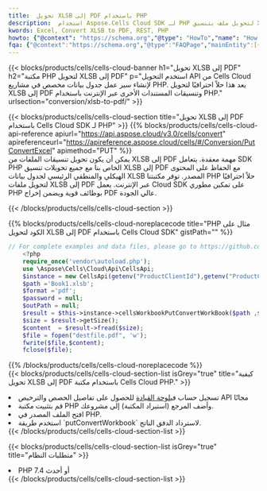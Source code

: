 ```yaml
---
title:  تحويل XLSB إلى PDF باستخدام PHP
description:  استخدام Aspose.Cells Cloud SDK لـ PHP لتحويل ملف بتنسيق XLSB إلى ملف بتنسيق PDF.
kwords: Excel, Convert XLSB to PDF, REST, PHP
howto: {"@context": "https://schema.org","@type": "HowTo","name": "How to convert XLSB to PDF using the Cells Cloud PHP library.","description": "How to convert XLSB to PDF using the Cells Cloud PHP library.","image": {"@type": "ImageObject"},"url": "/php/conversion/xlsb-to-pdf/","step": [{ "@type": "HowToStep","name": "How to convert XLSB to PDF using the Cells Cloud PHP library. step 1", "image": {"@type": "ImageObject",},"url": "/php/conversion/xlsb-to-pdf/","text": "Register an account at <a href='https://dashboard.aspose.cloud/'>Dashboard</a> to get free API quota & authorization details",},{ "@type": "HowToStep","name": "How to convert XLSB to PDF using the Cells Cloud PHP library. step 1", "image": {"@type": "ImageObject",},"url": "/php/conversion/xlsb-to-pdf/","text": "Install PHP library and add the reference (import the library) to your project.",},{ "@type": "HowToStep","name": "How to convert XLSB to PDF using the Cells Cloud PHP library. step 1", "image": {"@type": "ImageObject",},"url": "/php/conversion/xlsb-to-pdf/","text": "Open the source file in PHP.",},{ "@type": "HowToStep","name": "How to convert XLSB to PDF using the Cells Cloud PHP library. step 1", "image": {"@type": "ImageObject",},"url": "/php/conversion/xlsb-to-pdf/","text": "Use the `putConvertWorkbook` method to retrieve the resulting stream.",}, ],"supply": {"@type": "HowToSupply","name": "document"},"tool": [{"@type": "HowToTool","name": "phpstorm, Visual Studio Code, Eclipse"},{"@type": "HowToTool","name": "Aspose Cells"}],"totalTime": "PT6M"}
fqa: {"@context":"https://schema.org","@type":"FAQPage","mainEntity":[{"@type":"Question","name":"Why convert file formats in C# using REST API?","acceptedAnswer":{"@type":"Answer","text":"Documents are encoded in many ways, and some files may be incompatible with the software you use. To open and read such files, just convert them to appropriate file formats.<br/><ol><li>Install .NET SDK and add the reference (import the library) to your project.</li><li>Open the source file in C# using REST API.</li><li>Call the PutConvertWorkbookRequest() method, passing an output filename with required extension.</li><li>Get the result of conversion as a separate file.</li></ol>"}},{"@type":"Question","name":"What file formats can I convert with your C# library?","acceptedAnswer":{"@type":"Answer","text":"We support a variety of file formats for conversion using .NET library, including XLSX, Excel, xls , PDF, CSV, HTML, Markdown, XML, PNG, JPG, TIFF, Json, TXT and many more."}},{"@type":"Question","name":"What is the maximum allowed file size for conversion using this .NET library?","acceptedAnswer":{"@type":"Answer","text":"There are no file size limits for format conversions using .NET library."}}]}
---
```

{{< blocks/products/cells/cells-cloud-banner h1="تحويل XLSB إلى PDF" h2="مكتبة PHP لتحويل XLSB إلى PDF" p="استخدم التحويل API من Cells Cloud لإنشاء سير عمل جدول بيانات مخصص في مشاريع PHP. يعد هذا حلاً احترافيًا لتحويل XLSB إلى PDF وتنسيقات المستندات الأخرى عبر الإنترنت باستخدام PHP." urlsection="conversion/xlsb-to-pdf/" >}}

{{< blocks/products/cells/cells-cloud-section title="تحويل XLSB إلى PDF باستخدام Cells Cloud SDK لـ PHP" >}}
{{% blocks/products/cells/cells-cloud-api-reference apiurl="https://api.aspose.cloud/v3.0/cells/convert" apireferenceurl="https://apireference.aspose.cloud/cells/#/Conversion/PutConvertExcel" apimethod="PUT" %}}
<br/>
يمكن أن يكون تحويل تنسيقات الملفات من XLSB إلى PDF مهمة معقدة. يتعامل SDK PHP الخاص بنا مع جميع تحويلات تنسيق XLSB إلى PDF مع الحفاظ على المحتوى الهيكلي والمنطقي الرئيسي لجدول بيانات XLSB المصدر. توفر مكتبتنا PHP حلاً احترافيًا لتحويل ملفات XLSB إلى PDF عبر الإنترنت. يعمل Cloud SDK على تمكين مطوري PHP بوظائف قوية ويضمن إخراج PDF عالي الجودة.

{{< /blocks/products/cells/cells-cloud-section >}}

{{% blocks/products/cells/cells-cloud-noreplacecode title="PHP مثال على الكود لتحويل XLSB إلى PDF باستخدام Cells Cloud SDK" gistPath="" %}}
 
```php
// For complete examples and data files, please go to https://github.com/aspose-cells-cloud/aspose-cells-cloud-php/
    <?php
    require_once('vendor\autoload.php');
    use \Aspose\Cells\Cloud\Api\CellsApi;
    $instance = new CellsApi(getenv("ProductClientId"),getenv("ProductClientSecret"));
    $path ='Book1.xlsb';    
    $format ='pdf';
    $password = null;
    $outPath = null;      
    $result = $this->instance->cellsWorkbookPutConvertWorkBook($path ,$format, $password,  $outPath);
    $size = $result->getSize();
    $content  = $result->fread($size);
    $file = fopen("destfile.pdf", 'w');
    fwrite($file,$content);
    fclose($file);
```
 
{{% /blocks/products/cells/cells-cloud-noreplacecode %}}
<br/>
{{< blocks/products/cells/cells-cloud-section-list isGrey="true" title="كيفية تحويل XLSB إلى PDF باستخدام مكتبة Cells Cloud PHP." >}}
<li> تسجيل حساب في<a href="https://dashboard.aspose.cloud/">لوحة القيادة</a> للحصول على تفاصيل الحصص والترخيص API مجانًا</li>
<li>قم بتثبيت مكتبة PHP وأضف المرجع (استيراد المكتبة) إلى مشروعك.</li>
<li>افتح الملف المصدر في PHP.</li>
<li>استخدم طريقة `putConvertWorkbook` لاسترداد الدفق الناتج.</li>
{{< /blocks/products/cells/cells-cloud-section-list >}}

{{< blocks/products/cells/cells-cloud-section-list isGrey="true" title="متطلبات النظام" >}}
<li>PHP 7.4 أو أحدث</li>
{{< /blocks/products/cells/cells-cloud-section-list >}}
